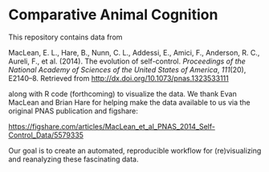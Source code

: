 # Comparative Animal Cognition

This repository contains data from 

MacLean, E. L., Hare, B., Nunn, C. L., Addessi, E., Amici, F., Anderson, R. C., Aureli, F., et al. (2014). The evolution of self-control. *Proceedings of the National Academy of Sciences of the United States of America*, *111*(20), E2140–8. Retrieved from http://dx.doi.org/10.1073/pnas.1323533111

along with R code (forthcoming) to visualize the data. 
We thank Evan MacLean and Brian Hare for helping make the data available to us via the original PNAS publication and figshare:

<https://figshare.com/articles/MacLean_et_al_PNAS_2014_Self-Control_Data/5579335>

Our goal is to create an automated, reproducible workflow for (re)visualizing and reanalyzing these fascinating data.
